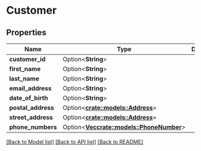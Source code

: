 # Customer

## Properties

Name | Type | Description | Notes
------------ | ------------- | ------------- | -------------
**customer_id** | Option<**String**> |  | [optional]
**first_name** | Option<**String**> |  | [optional]
**last_name** | Option<**String**> |  | [optional]
**email_address** | Option<**String**> |  | [optional]
**date_of_birth** | Option<**String**> |  | [optional]
**postal_address** | Option<[**crate::models::Address**](Address.md)> |  | [optional]
**street_address** | Option<[**crate::models::Address**](Address.md)> |  | [optional]
**phone_numbers** | Option<[**Vec<crate::models::PhoneNumber>**](PhoneNumber.md)> |  | [optional]

[[Back to Model list]](../README.md#documentation-for-models) [[Back to API list]](../README.md#documentation-for-api-endpoints) [[Back to README]](../README.md)


